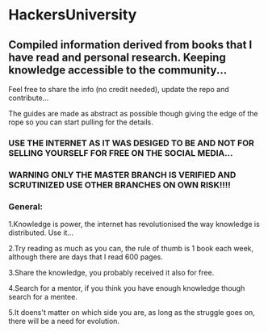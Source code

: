 # HackersUniversity
## Compiled information derived from books that I have read and personal research. Keeping knowledge accessible to the community...

Feel free to share the info (no credit needed), update the repo and contribute...

The guides are made as abstract as possible though giving the edge of the rope so you can start pulling for the details.

### USE THE INTERNET AS IT WAS DESIGED TO BE AND NOT FOR SELLING YOURSELF FOR FREE ON THE SOCIAL MEDIA...

### WARNING ONLY THE MASTER BRANCH IS VERIFIED AND SCRUTINIZED USE OTHER BRANCHES ON OWN RISK!!!!

### General:

1.Knowledge is power, the internet has revolutionised the way knowledge is distributed. Use it...

2.Try reading as much as you can, the rule of thumb is 1 book each week, although there are days that I read 600 pages.

3.Share the knowledge, you probably received it also for free.

4.Search for a mentor, if you think you have enough knowledge though search for a mentee.

5.It doens't matter on which side you are, as long as the struggle goes on, there will be a need for evolution.
